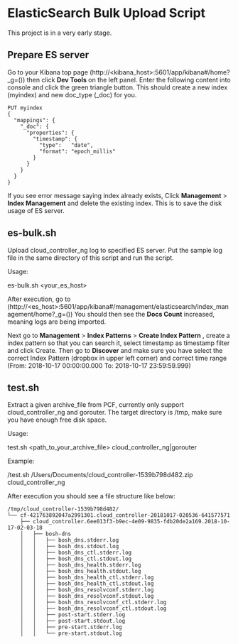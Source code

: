 # ElasticSearch Bulk Upload Script

This project is in a very early stage.

## Prepare ES server

Go to your Kibana top page (http://<kibana_host>:5601/app/kibana#/home?\_g=()) then click **Dev Tools** on the left panel.
Enter the following content into console and click the green triangle button.
This should create a new index (myindex) and new doc_type (\_doc) for you.

```
PUT myindex
{
  "mappings": {
    "_doc": {
      "properties": {
        "timestamp": {
          "type":   "date",
          "format": "epoch_millis"
        }
      }
    }
  }
}
```

If you see error message saying index already exists, Click **Management** > **Index Management** and delete the existing index.
This is to save the disk usage of ES server.

## es-bulk.sh

Upload cloud_controller_ng log to specified ES server.
Put the sample log file in the same directory of this script and run the script.

Usage:

es-bulk.sh <your_es_host>

After execution, go to (http://<es_host>:5601/app/kibana#/management/elasticsearch/index_management/home?\_g=())
You should then see the **Docs Count** increased, meaning logs are being imported.

Next go to **Management** > **Index Patterns** > **Create Index Pattern** , create a index pattern so that you can search it, select timestamp as timestamp filter and click Create.
Then go to **Discover** and make sure you have select the correct Index Pattern (dropbox in upper left corner) and correct time range (From: 2018-10-17 00:00:00.000 To: 2018-10-17 23:59:59.999)

## test.sh
Extract a given archive_file from PCF, currently only support cloud_controller_ng and gorouter.
The target directory is /tmp, make sure you have enough free disk space.

Usage:

test.sh <path_to_your_archive_file> cloud_controller_ng|gorouter

Example:

/test.sh /Users/Documents/cloud_controller-1539b798d482.zip cloud_controller_ng

After execution you should see a file structure like below:

```
/tmp/cloud_controller-1539b798d482/
└── cf-421763892047a2991301.cloud_controller-20181017-020536-641577571
    ├── cloud_controller.6ee013f3-b9ec-4e09-9835-fdb20de2a169.2018-10-17-02-03-18
    │   ├── bosh-dns
    │   │   ├── bosh_dns.stderr.log
    │   │   ├── bosh_dns.stdout.log
    │   │   ├── bosh_dns_ctl.stderr.log
    │   │   ├── bosh_dns_ctl.stdout.log
    │   │   ├── bosh_dns_health.stderr.log
    │   │   ├── bosh_dns_health.stdout.log
    │   │   ├── bosh_dns_health_ctl.stderr.log
    │   │   ├── bosh_dns_health_ctl.stdout.log
    │   │   ├── bosh_dns_resolvconf.stderr.log
    │   │   ├── bosh_dns_resolvconf.stdout.log
    │   │   ├── bosh_dns_resolvconf_ctl.stderr.log
    │   │   ├── bosh_dns_resolvconf_ctl.stdout.log
    │   │   ├── post-start.stderr.log
    │   │   ├── post-start.stdout.log
    │   │   ├── pre-start.stderr.log
    │   │   └── pre-start.stdout.log
```
